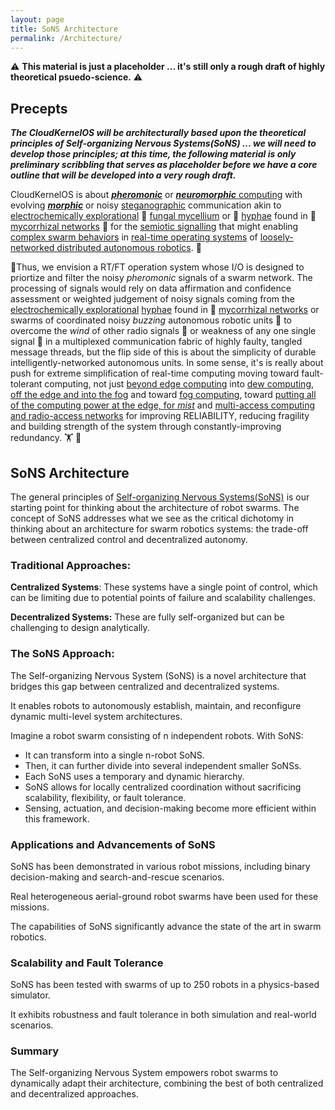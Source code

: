```yaml
---
layout: page
title: SoNS Architecture
permalink: /Architecture/
---
```



⚠️  **This material is just a placeholder ... it's still only a rough draft of highly theoretical psuedo-science.** ⚠️

## Precepts

***The CloudKernelOS will be architecturally based upon the theoretical principles of Self-organizing Nervous Systems(SoNS) ... we will need to develop those principles; at this time, the following material is only preliminary scribbling that serves as placeholder before we have a core outline that will be developed into a very rough draft.*** 

 CloudKernelOS is about [***pheromonic***](https://en.wikipedia.org/wiki/Pheromone) or [***neuromorphic*** computing](https://www.nature.com/articles/s43588-021-00184-y) with evolving [***morphic***](https://www.nature.com/articles/427277b) or noisy [steganographic](https://en.wikipedia.org/wiki/Steganography) communication akin to [electrochemically explorational](https://en.wikipedia.org/wiki/Active_transport) 🍄 [fungal mycellium](https://en.wikipedia.org/wiki/Mycelium) or 🍄 [hyphae](https://en.wikipedia.org/wiki/Hypha) found in 🍄 [mycorrhizal networks](https://en.wikipedia.org/wiki/Mycorrhizal_network) 🍄 for the [semiotic signalling](https://en.wikipedia.org/wiki/Semiotics) that might enabling [complex swarm behaviors](https://en.wikipedia.org/wiki/Swarm_behaviour) in [real-time operating systems](https://en.wikipedia.org/wiki/Real-time_operating_system) of [loosely-networked distributed autonomous robotics](https://danielarus.csail.mit.edu/index.php/category/research/). 🐝

🐝Thus, we envision a RT/FT operation system whose I/O is designed to priortize and filter the noisy *pheromonic* signals of a swarm network. The processing of signals would rely on data affirmation and confidence assessment or weighted judgement of noisy signals coming from the [electrochemically explorational](https://en.wikipedia.org/wiki/Active_transport) [hyphae](https://en.wikipedia.org/wiki/Hypha) found in 🍄 [mycorrhizal networks](https://en.wikipedia.org/wiki/Mycorrhizal_network) or swarms of coordinated noisy *buzzing* autonomous robotic units 🐝 to overcome the *wind* of other radio signals 📶 or weakness of any one single signal 📶 in a multiplexed communication fabric of highly faulty, tangled message threads, but the flip side of this is about the simplicity of durable intelligently-networked autonomous units. In some sense, it's is really about push for extreme simplification of real-time computing moving toward fault-tolerant computing, not just [beyond edge computing](https://www.geeksforgeeks.org/edge-computing/?ref=header_search) into [dew computing](https://en.wikipedia.org/wiki/Dew_computing), [off the edge and into the fog](https://www.geeksforgeeks.org/difference-between-edge-computing-and-fog-computing/?ref=header_search) and toward [fog computing](https://www.geeksforgeeks.org/fog-computing/), toward [putting all of the computing power at the edge, for *mist*](https://developer.ibm.com/articles/how-cloud-fog-and-mist-computing-can-work-together/) and [multi-access computing and radio-access networks](https://en.wikipedia.org/wiki/Multi-access_edge_computing) for improving RELIABILITY, reducing fragility and building strength of the system through constantly-improving redundancy. 🏋️ 🐝



## SoNS Architecture

The general principles of [Self-organizing Nervous Systems(SoNS)](https://arxiv.org/abs/2401.13103) is our starting point for thinking about the architecture of robot swarms. The concept of SoNS addresses what we see as the critical dichotomy in thinking about an architecture for swarm robotics systems: the trade-off between centralized control and decentralized autonomy. 

### Traditional Approaches:

**Centralized Systems**: These systems have a single point of control, which can be limiting due to potential points of failure and scalability challenges.

**Decentralized Systems:** These are fully self-organized but can be challenging to design analytically.

### The SoNS Approach:

The Self-organizing Nervous System (SoNS) is a novel architecture that bridges this gap between centralized and decentralized systems.

It enables robots to autonomously establish, maintain, and reconfigure dynamic multi-level system architectures.

Imagine a robot swarm consisting of n independent robots. With SoNS:

* It can transform into a single n-robot SoNS.
* Then, it can further divide into several independent smaller SoNSs.
* Each SoNS uses a temporary and dynamic hierarchy.
* SoNS allows for locally centralized coordination without sacrificing scalability, flexibility, or fault tolerance.
* Sensing, actuation, and decision-making become more efficient within this framework.

### Applications and Advancements of SoNS

SoNS has been demonstrated in various robot missions, including binary decision-making and search-and-rescue scenarios.

Real heterogeneous aerial-ground robot swarms have been used for these missions.

The capabilities of SoNS significantly advance the state of the art in swarm robotics.

### Scalability and Fault Tolerance

SoNS has been tested with swarms of up to 250 robots in a physics-based simulator.

It exhibits robustness and fault tolerance in both simulation and real-world scenarios.

### Summary

The Self-organizing Nervous System empowers robot swarms to dynamically adapt their architecture, combining the best of both centralized and decentralized approaches. 
